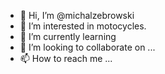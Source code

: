 - 👋 Hi, I’m @michalzebrowski
- 👀 I’m interested in motocycles. 
- 🌱 I’m currently learning 
- 💞️ I’m looking to collaborate on ...
- 📫 How to reach me ...

<!---
michalzebrowski/michalzebrowski is a ✨ special ✨ repository because its `README.md` (this file) appears on your GitHub profile.
You can click the Preview link to take a look at your changes.
--->
